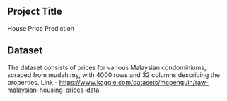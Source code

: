 ## Project Title

House Price Prediction

## Dataset

The dataset consists of prices for various Malaysian condominiums, scraped from mudah.my, with 4000 rows and 32 columns describing the properties.
Link - https://www.kaggle.com/datasets/mcpenguin/raw-malaysian-housing-prices-data
